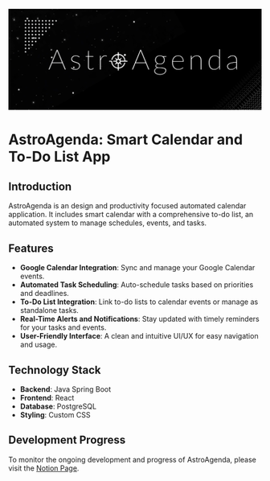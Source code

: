 ![Astro Agenda Banner](/docs/AstroAgenda%20-%20Banner.png)


# AstroAgenda: Smart Calendar and To-Do List App

## Introduction
AstroAgenda is an design and productivity focused automated calendar application. It includes smart calendar with a comprehensive to-do list, an automated system to manage schedules, events, and tasks. 

## Features
- **Google Calendar Integration**: Sync and manage your Google Calendar events.
- **Automated Task Scheduling**: Auto-schedule tasks based on priorities and deadlines.
- **To-Do List Integration**: Link to-do lists to calendar events or manage as standalone tasks.
- **Real-Time Alerts and Notifications**: Stay updated with timely reminders for your tasks and events.
- **User-Friendly Interface**: A clean and intuitive UI/UX for easy navigation and usage.

## Technology Stack
- **Backend**: Java Spring Boot
- **Frontend**: React 
- **Database**: PostgreSQL
- **Styling**: Custom CSS


## Development Progress
To monitor the ongoing development and progress of AstroAgenda, please visit the [Notion Page](https://acmahaja.notion.site/AstroAgenda-d311415cdfe1404f8a9bd18096cfa8a7?pvs=4).
